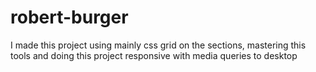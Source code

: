 # robert-burger
I made this project using mainly css grid on the sections, mastering this tools and doing this project responsive with media queries to desktop
